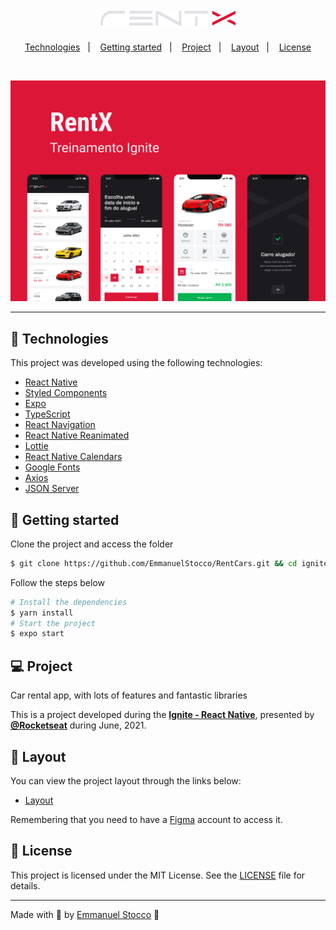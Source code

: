 <h1 align="center">
    <img alt="RentX-Logo" title="RentX" src=".github/logo.svg" />
</h1>

<p align="center">
  <a href="#-technologies">Technologies</a>&nbsp;&nbsp;&nbsp;|&nbsp;&nbsp;&nbsp;
  <a href="#-layout">Getting started</a>&nbsp;&nbsp;&nbsp;|&nbsp;&nbsp;&nbsp;
  <a href="#-project">Project</a>&nbsp;&nbsp;&nbsp;|&nbsp;&nbsp;&nbsp;
  <a href="#-layout">Layout</a>&nbsp;&nbsp;&nbsp;|&nbsp;&nbsp;&nbsp;
  <a href="#-license">License</a>
</p>

<br>

<p align="center">
  <img alt="Moveit" src=".github/rentx-preview.png">
</p>

---

## 🧪 Technologies

This project was developed using the following technologies:

- [React Native](https://reactnative.dev/)
- [Styled Components](https://styled-components.com/)
- [Expo](https://expo.io/)
- [TypeScript](https://www.typescriptlang.org/)
- [React Navigation](https://reactnavigation.org/)
- [React Native Reanimated](https://docs.swmansion.com/react-native-reanimated/)
- [Lottie](https://lottiefiles.com/)
- [React Native Calendars](https://github.com/wix/react-native-calendars)
- [Google Fonts](https://fonts.google.com/)
- [Axios](https://github.com/axios/axios)
- [JSON Server](https://www.npmjs.com/package/json-server)

## 🚀 Getting started

Clone the project and access the folder

```bash
$ git clone https://github.com/EmmanuelStocco/RentCars.git && cd ignite-rentx
```

Follow the steps below
```bash
# Install the dependencies
$ yarn install
# Start the project
$ expo start
```

## 💻 Project

Car rental app, with lots of features and fantastic libraries

This is a project developed during the **[Ignite - React Native](https://rocketseat.com.br/ignite)**, presented by **[@Rocketseat](https://github.com/Rocketseat)** during June, 2021.

## 🔖 Layout

You can view the project layout through the links below:

- [Layout](https://www.figma.com/file/4ojyGi2mGuQaGK0sUHMAqB/RentX-Ignite?node-id=0%3A1) 

Remembering that you need to have a [Figma](http://figma.com/) account to access it.

## 📝 License

This project is licensed under the MIT License. See the [LICENSE](LICENSE.md) file for details.


---

Made with 💜 by [Emmanuel Stocco](https://github.com/EmmanuelStocco) 👋
